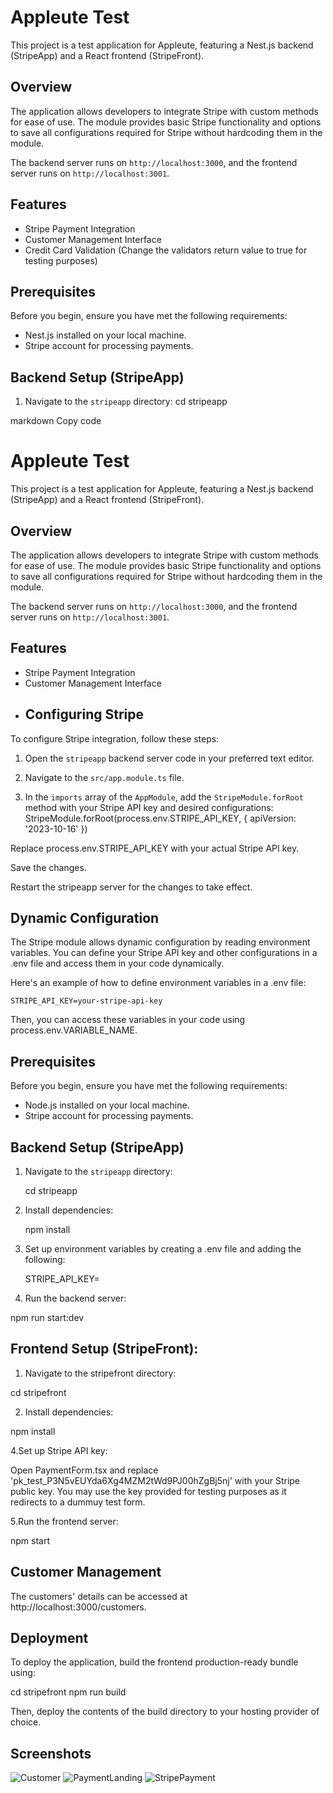 # Appleute Test

This project is a test application for Appleute, featuring a Nest.js backend (StripeApp) and a React frontend (StripeFront).

## Overview

The application allows developers to integrate Stripe with custom methods for ease of use. The module provides basic Stripe functionality and options to save all configurations required for Stripe without hardcoding them in the module.

The backend server runs on `http://localhost:3000`, and the frontend server runs on `http://localhost:3001`.

## Features

- Stripe Payment Integration
- Customer Management Interface
- Credit Card Validation (Change the validators return value to true for testing purposes)

## Prerequisites

Before you begin, ensure you have met the following requirements:

- Nest.js installed on your local machine.
- Stripe account for processing payments.

## Backend Setup (StripeApp)

1. Navigate to the `stripeapp` directory:
   cd stripeapp
   
markdown
Copy code
# Appleute Test

This project is a test application for Appleute, featuring a Nest.js backend (StripeApp) and a React frontend (StripeFront).

## Overview

The application allows developers to integrate Stripe with custom methods for ease of use. The module provides basic Stripe functionality and options to save all configurations required for Stripe without hardcoding them in the module.

The backend server runs on `http://localhost:3000`, and the frontend server runs on `http://localhost:3001`.

## Features

- Stripe Payment Integration
- Customer Management Interface
- ## Configuring Stripe

To configure Stripe integration, follow these steps:

1. Open the `stripeapp` backend server code in your preferred text editor.

2. Navigate to the `src/app.module.ts` file.

3. In the `imports` array of the `AppModule`, add the `StripeModule.forRoot` method with your Stripe API key and desired configurations: 
  StripeModule.forRoot(process.env.STRIPE_API_KEY, { apiVersion: '2023-10-16' })

  Replace process.env.STRIPE_API_KEY with your actual Stripe API key.
  
  Save the changes.
  
  Restart the stripeapp server for the changes to take effect.
  
## Dynamic Configuration
The Stripe module allows dynamic configuration by reading environment variables. You can define your Stripe API key and other configurations in a .env file and access them in your code dynamically.

Here's an example of how to define environment variables in a .env file:

    STRIPE_API_KEY=your-stripe-api-key

Then, you can access these variables in your code using process.env.VARIABLE_NAME.

## Prerequisites

Before you begin, ensure you have met the following requirements:

- Node.js installed on your local machine.
- Stripe account for processing payments.

## Backend Setup (StripeApp)

1. Navigate to the `stripeapp` directory:

   cd stripeapp
   
3. Install dependencies:

    npm install
   
4. Set up environment variables by creating a .env file and adding the following:

    STRIPE_API_KEY=<your-stripe-api-key>

5. Run the backend server:

npm run start:dev


## Frontend Setup (StripeFront):

1. Navigate to the stripefront directory:

cd stripefront

2. Install dependencies:

npm install

4.Set up Stripe API key:

Open PaymentForm.tsx and replace 'pk_test_P3N5vEUYda6Xg4MZM2tWd9PJ00hZgBj5nj' with your Stripe public key. You may use the key provided for testing purposes as it redirects to a dummuy test form.

5.Run the frontend server:

npm start


## Customer Management
The customers' details can be accessed at http://localhost:3000/customers.

## Deployment
To deploy the application, build the frontend production-ready bundle using:


cd stripefront
npm run build


Then, deploy the contents of the build directory to your hosting provider of choice.


## Screenshots

![Customer](https://github.com/parthivvv/appleutetest/blob/main/customerscreenshot.png)
![PaymentLanding](https://github.com/parthivvv/appleutetest/blob/main/mainpage.png)
![StripePayment](https://github.com/parthivvv/appleutetest/blob/main/stripepaymentredirect.png)

